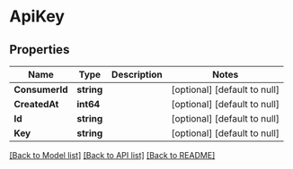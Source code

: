# ApiKey

## Properties
Name | Type | Description | Notes
------------ | ------------- | ------------- | -------------
**ConsumerId** | **string** |  | [optional] [default to null]
**CreatedAt** | **int64** |  | [optional] [default to null]
**Id** | **string** |  | [optional] [default to null]
**Key** | **string** |  | [optional] [default to null]

[[Back to Model list]](../README.md#documentation-for-models) [[Back to API list]](../README.md#documentation-for-api-endpoints) [[Back to README]](../README.md)


